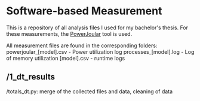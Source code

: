 # Software-based Measurement
This is a repository of all analysis files I used for my bachelor's thesis. 
For these measurements, the [PowerJoular](https://joular.github.io/powerjoular/) tool is used.

All measurement files are found in the corresponding folders:
powerjoular_[model].csv - Power utilization log
processes_[model].log - Log of memory utilization
[model].csv - runtime logs

## /1_dt_results
/totals_dt.py: merge of the collected files and data, cleaning of data